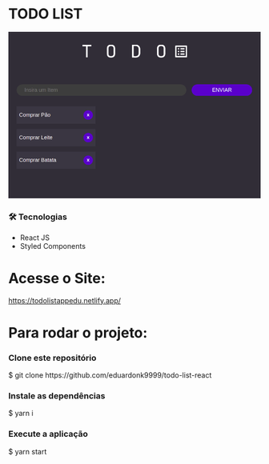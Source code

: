 # TODO LIST
![](https://github.com/eduardonk9999/todo-list-react/blob/master/todoimg.png "Logo") 

### 🛠 Tecnologias
- React JS
- Styled Components

# Acesse o Site:
https://todolistappedu.netlify.app/

# Para rodar o projeto:

<h3>Clone este repositório</h3>
$ git clone https://github.com/eduardonk9999/todo-list-react

<h3>Instale as dependências</h3>
$ yarn i

<h3>Execute a aplicação</h3>
$ yarn start


